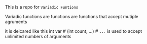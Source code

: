 This is a repo for `Variadic Funtions`

Variadic functions are functions are functions that accept mutiple agruments

it is delcared like this int var # (int count, ...) #
`...` is used to accept unlimited numbers of arguments
